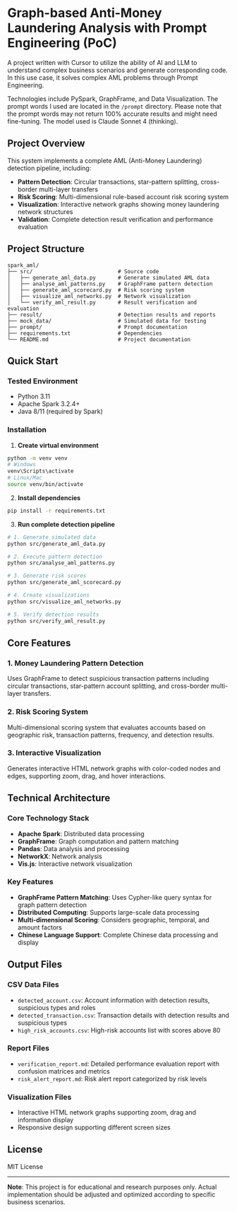# Graph-based Anti-Money Laundering Analysis with Prompt Engineering (PoC)

A project written with Cursor to utilize the ability of AI and LLM to understand complex business scenarios and generate corresponding code. In this use case, it solves complex AML problems through Prompt Engineering.

Technologies include PySpark, GraphFrame, and Data Visualization. The prompt words I used are located in the `/prompt` directory. Please note that the prompt words may not return 100% accurate results and might need fine-tuning. The model used is Claude Sonnet 4 (thinking).

## Project Overview

This system implements a complete AML (Anti-Money Laundering) detection pipeline, including:
- **Pattern Detection**: Circular transactions, star-pattern splitting, cross-border multi-layer transfers
- **Risk Scoring**: Multi-dimensional rule-based account risk scoring system
- **Visualization**: Interactive network graphs showing money laundering network structures
- **Validation**: Complete detection result verification and performance evaluation

## Project Structure

```
spark_aml/
├── src/                           # Source code
│   ├── generate_aml_data.py       # Generate simulated AML data
│   ├── analyse_aml_patterns.py    # GraphFrame pattern detection
│   ├── generate_aml_scorecard.py  # Risk scoring system
│   ├── visualize_aml_networks.py  # Network visualization
│   └── verify_aml_result.py       # Result verification and evaluation
├── result/                        # Detection results and reports
├── mock_data/                     # Simulated data for testing
├── prompt/                        # Prompt documentation
├── requirements.txt               # Dependencies
└── README.md                      # Project documentation
```

## Quick Start

### Tested Environment
- Python 3.11
- Apache Spark 3.2.4+
- Java 8/11 (required by Spark)

### Installation

1. **Create virtual environment**
```bash
python -m venv venv
# Windows
venv\Scripts\activate
# Linux/Mac
source venv/bin/activate
```

2. **Install dependencies**
```bash
pip install -r requirements.txt
```

3. **Run complete detection pipeline**
```bash
# 1. Generate simulated data
python src/generate_aml_data.py

# 2. Execute pattern detection
python src/analyse_aml_patterns.py

# 3. Generate risk scores
python src/generate_aml_scorecard.py

# 4. Create visualizations
python src/visualize_aml_networks.py

# 5. Verify detection results
python src/verify_aml_result.py
```

## Core Features

### 1. Money Laundering Pattern Detection
Uses GraphFrame to detect suspicious transaction patterns including circular transactions, star-pattern account splitting, and cross-border multi-layer transfers.

### 2. Risk Scoring System
Multi-dimensional scoring system that evaluates accounts based on geographic risk, transaction patterns, frequency, and detection results.

### 3. Interactive Visualization
Generates interactive HTML network graphs with color-coded nodes and edges, supporting zoom, drag, and hover interactions.

## Technical Architecture

### Core Technology Stack
- **Apache Spark**: Distributed data processing
- **GraphFrame**: Graph computation and pattern matching
- **Pandas**: Data analysis and processing
- **NetworkX**: Network analysis
- **Vis.js**: Interactive network visualization

### Key Features
- **GraphFrame Pattern Matching**: Uses Cypher-like query syntax for graph pattern detection
- **Distributed Computing**: Supports large-scale data processing
- **Multi-dimensional Scoring**: Considers geographic, temporal, and amount factors
- **Chinese Language Support**: Complete Chinese data processing and display

## Output Files

### CSV Data Files
- `detected_account.csv`: Account information with detection results, suspicious types and roles
- `detected_transaction.csv`: Transaction details with detection results and suspicious types
- `high_risk_accounts.csv`: High-risk accounts list with scores above 80

### Report Files
- `verification_report.md`: Detailed performance evaluation report with confusion matrices and metrics
- `risk_alert_report.md`: Risk alert report categorized by risk levels

### Visualization Files
- Interactive HTML network graphs supporting zoom, drag and information display
- Responsive design supporting different screen sizes

## License

MIT License

---

**Note**: This project is for educational and research purposes only. Actual implementation should be adjusted and optimized according to specific business scenarios. 
